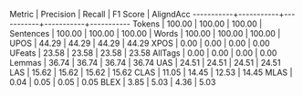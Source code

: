 Metric     | Precision |    Recall |  F1 Score | AligndAcc
-----------+-----------+-----------+-----------+-----------
Tokens     |    100.00 |    100.00 |    100.00 |
Sentences  |    100.00 |    100.00 |    100.00 |
Words      |    100.00 |    100.00 |    100.00 |
UPOS       |     44.29 |     44.29 |     44.29 |     44.29
XPOS       |      0.00 |      0.00 |      0.00 |      0.00
UFeats     |     23.58 |     23.58 |     23.58 |     23.58
AllTags    |      0.00 |      0.00 |      0.00 |      0.00
Lemmas     |     36.74 |     36.74 |     36.74 |     36.74
UAS        |     24.51 |     24.51 |     24.51 |     24.51
LAS        |     15.62 |     15.62 |     15.62 |     15.62
CLAS       |     11.05 |     14.45 |     12.53 |     14.45
MLAS       |      0.04 |      0.05 |      0.05 |      0.05
BLEX       |      3.85 |      5.03 |      4.36 |      5.03
